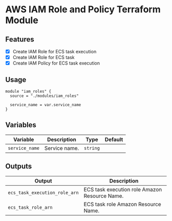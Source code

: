 # AWS IAM Role and Policy Terraform Module

## Features
- [x] Create IAM Role for ECS task execution
- [x] Create IAM Role for ECS task
- [x] Create IAM Policy for ECS task execution

## Usage
```
module "iam_roles" {
  source = "./modules/iam_roles"

  service_name = var.service_name
}
```

## Variables
| Variable              | Description                               | Type              | Default   |
|-----------------------|-------------------------------------------|-------------------|-----------|
| `service_name`        | Service name.                             | `string`          |           |

## Outputs
| Output                        | Description                                   |
|-------------------------------|-----------------------------------------------|
| `ecs_task_execution_role_arn` | ECS task execution role Amazon Resource Name. |
| `ecs_task_role_arn`           | ECS task role Amazon Resource Name.           |
